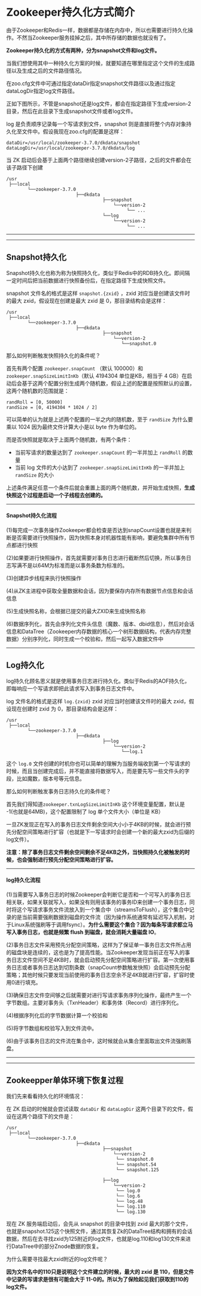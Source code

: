 # Zookeeper持久化方式简介

由于Zookeeper和Redis一样，数据都是存储在内存中，所以也需要进行持久化操作。不然当Zookeeper服务挂掉之后，其中所存储的数据也就没有了。

**Zookeeper持久化的方式有两种，分为snapshot文件和log文件。**

当我们想使用其中一种持久化方案的时候，就要知道在哪里指定这个文件的生成路径以及生成之后的文件路径情况。

在zoo.cfg文件中可通过指定dataDir指定snapshot文件路径以及通过指定dataLogDir指定log文件路径。

正如下图所示，不管是snapshot还是log文件，都会在指定路径下生成version-2目录，然后在此目录下生成snapshot文件或者log文件。

log 是负责顺序记录每一个写请求到文件，snapshot 则是直接将整个内存对象持久化至文件中。假设我现在zoo.cfg的配置是这样：

```
dataDir=/usr/local/zookeeper-3.7.0/dkdata/snapshot
dataLogDir=/usr/local/zookeeper-3.7.0/dkdata/log
```

当 ZK 启动后会基于上面两个路径继续创建version-2子路径，之后的文件都会在该子路径下创建

```
/usr
 ├──local
        └──zookeeper-3.7.0 
                          ├──dkdata
                                    ├──snapshot
    		                            └──version-2
    				                         └── ...
                                    └──log
    		                            └──version-2
    				                         └── ...
```

------

------

## Snapshot持久化

Snapshot持久化也称为称为快照持久化，类似于Redis中的RDB持久化。即间隔一定时间后把当前数据进行快照备份后，在指定路径下生成快照文件。

snapshot 文件名的格式是这样 `snapshot.{zxid}` ，zxid 对应当是创建该文件时的最大 zxid，假设现在创建是最大 zxid 是 0，那目录结构会是这样：

```
/usr
 ├──local
        └──zookeeper-3.7.0 
                          ├──dkdata
                                    ├──snapshot
    		                            └──version-2
    				                       └──snapshot.0
```

那么如何判断触发快照持久化的条件呢？

首先有两个配置 `zookeeper.snapCount` （默认 100000）和 `zookeeper.snapSizeLimitInKb`（默认 4194304 单位是KB，相当于 4 GB）在启动后会基于这两个配置分别生成两个随机数，假设上述的配置是按照默认的设置，这两个随机数的范围就是：

```
randRoll = [0, 50000]
randSize = [0, 4194304 * 1024 / 2]
```

可以简单的认为就是上述两个配置的一半之内的随机数，至于 `randSize` 为什么要乘以 1024 因为最终文件计算大小是以 byte 作为单位的。

而是否快照就是取决于上面两个随机数，有两个条件：

- 当前写请求的数量达到了 `zookeeper.snapCount` 的一半并加上 `randRoll` 的数量
- 当前 log 文件的大小达到了 `zookeeper.snapSizeLimitInKb` 的一半并加上 `randSize` 的大小

上述条件满足任意一个条件后就会重置上面的两个随机数，并开始生成快照，**生成快照这个过程是启动一个子线程去创建的。**

------

#### Snapshot持久化流程

(1)每完成一次事务操作Zookeeper都会检查是否达到snapCount设置也就是来判断是否需要进行快照操作，因为快照本身对机器性能有影响，要避免集群中所有节点都进行快照

(2)如果要进行快照操作，首先就需要对事务日志进行截断然后切换，所以事务日志写满不是以64M为标准而是以事务条数为标准的。

(3)创建异步线程来执行快照操作

(4)从ZK主进程中获取全量数据和会话，因为要保存内存所有数据节点信息和会话信息

(5)生成快照名称，会根据已提交的最大ZXID来生成快照名称

(6)数据序列化，首先会序列化文件头信息（魔数、版本、dbid信息），然后对会话信息和DataTree（Zookeeper内存数据的核心一个树形数据结构，代表内存完整数据）分别序列化，同时生成一个校验和，然后一起写入数据文件中

------

## Log持久化

log持久化顾名思义就是使用事务日志进行持久化。类似于Redis的AOF持久化，即每响应一个写请求即把此请求写入到事务日志文件中。

log 文件名的格式是这样 `log.{zxid}` zxid 对应当时创建该文件时的最大 zxid，假设现在创建时 zxid 为 0，那目录结构会是这样：

```
/usr
 ├──local
        └──zookeeper-3.7.0 
                          ├──dkdata
                                    ├──log
    		                            └──version-2
    				                       └──log.1
```

这个 `log.0` 文件创建的时机你也可以简单的理解为当服务端收到第一个写请求的时候，而且当创建完成后，并不能直接将数据写入，而是要先写一些文件头的字段，比如魔数，版本号等元信息。

那么如何判断触发事务日志持久化的条件呢？

首先我们得知道`zookeeper.txnLogSizeLimitInKb` 这个环境变量配置，默认是 -1(也就是64MB)，这个配置限制了 log 单个文件大小（单位是 KB）

一旦ZK发现正在写入的事务日志文件剩余空间大小小于4KB的时候，就会进行预先分配空间策略进行扩容（也就是下一写请求时会创建一个新的最大zxid为后缀的log文件）。

**注意：除了事务日志文件剩余空间剩余不足4KB之外，当快照持久化被触发的时候，也会强制进行预先分配空间策略进行扩容。**

------

#### log持久化流程

(1)当需要写入事务日志的时候Zookeeper会判断它是否和一个可写入的事务日志相关联，如果关联就写入，如果没有则用该事务的事务ID来创建一个事务日志，同时将这个写请求事务文件流放入到一个集合中（streamsToFlush），这个集合中记录的是当前需要强刷数据到磁盘的文件流（因为操作系统通常有延迟写入机制，对于Linux系统强刷等于调用fsync）。**为什么需要这个集合？因为每条写请求都立马写入事务日志，也就是频繁 flush 到磁盘，就会消耗大量磁盘 IO**。

(2)事务日志文件采用预先分配空间策略，这样为了保证单一事务日志文件所占用的磁盘块是连续的，这也是为了提高性能。当Zookeeper发现当前正在写入的事务日志文件空间不足4KB时，就会启动预先分配空间策略进行扩容。第一次使用事务日志或者事务日志达到切割条数（snapCount参数触发快照）会启动预先分配策略；其他时候只要发现当前使用的事务日志空余不足4KB就进行扩容，扩容时使用0进行填充。

(3)确保日志文件空间够之后就需要对进行写请求事务序列化操作，最终产生一个字节数组。主要对事务头（TxnHeader）和事务体（Record）进行序列化。

(4)根据序列化后的字节数据计算一个校验和

(5)将字节数组和校验写入到文件流中。

(6)由于该事务日志的文件流在集合中，这时候就会从集合里面取出文件流强刷落盘。

------

------

## Zookeepper单体环境下恢复过程

我们先来看看持久化的环境情况：

在 ZK 启动的时候就会尝试读取 `dataDir` 和 `dataLogDir` 这两个目录下的文件，假设在这两个路径下的文件是：

```
/usr
 ├──local
        └──zookeeper-3.7.0 
                          ├──dkdata
                                    ├──snapshot
    		                            └──version-2
    				                     └── snapshot.0
    				                     └── snapshot.54
    				                     └── snapshot.125

                                    ├──log
    		                            └──version-2
    				                     └── log.0
    				                     └── log.6
    				                     └── log.48
    				                     └── log.110
    				                     └── log.130
```

现在 ZK 服务端启动后，会先从 snapshot 的目录中找到 zxid 最大的那个文件，也就是snapshot.125这个快照文件，通过其恢复Zk的DataTree结构和拥有的会话数据，然后在去寻找zxid为125附近的log文件，也就是log.110和log130文件来进行DataTree中的部分Znode数据的恢复。

为什么需要寻找最大zxid附近的log文件呢？

**因为文件名中的110只是说明这个文件建立的时候，最大的 zxid 是 110，但是文件中记录的写请求是很有可能会大于 11-0的。所以为了保险起见我们获取到110的log文件。**